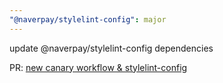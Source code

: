 ```yaml
---
"@naverpay/stylelint-config": major
---
```


update @naverpay/stylelint-config dependencies

PR: [new canary workflow & stylelint-config](https://github.com/NaverPayDev/code-style/pull/111)

